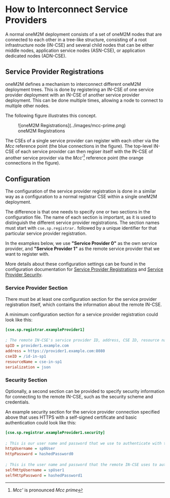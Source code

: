 # How to Interconnect Service Providers

A normal oneM2M deployment consists of a set of oneM2M nodes that are connected to each other in a tree-like structure, consisting of a root infrastructure node (IN-CSE) and several child nodes that can be either middle nodes, application service nodes (ASN-CSE), or application dedicated nodes (ADN-CSE).


## Service Provider Registrations

oneM2M defines a mechanism to interconnect different oneM2M deployment trees. This is done by registering an IN-CSE of one service provider deployment with an IN-CSE of another service provider deployment. This can be done multiple times, allowing a node to connect to multiple other nodes.

The following figure illustrates this concept.

<figure markdown="1">
![oneM2M Registrations](../images/mcc-prime.png)
<figcaption>oneM2M Registrations</figcaption>
</figure>

The CSEs of a single service provider can register with each other via the *Mcc* reference point (the blue connections in the figure). The top-level IN-CSE of each service provider can then regiser itself with the IN-CSE of another service provider via the *Mcc'*[^1] reference point (the orange connections in the figure).

[^1]: *Mcc'* is pronounced *Mcc prime*


## Configuration

The configuration of the service provider registration is done in a similar way as a configuration to a normal registrar CSE within a single oneM2M deployment. 

The difference is that one needs to specify one or two sections in the configuration file. The name of each section is important, as it is used to distinguish the different service provider registrations. The section names must start with `cse.sp.registrar.` followed by a unique identifier for that particular service provider registration.

In the exampkes below, we use **"Service Provider 0"** as the own service provider, and **"Service Provider 1"** as the remote service provider that we want to register with. 

More details about these configuration settings can be found in the configuration documentation for [Service Provider Registrations](../setup/Configuration-cse.md#service-provider-registrations) and [Service Provider Security](../setup/Configuration-cse.md#service-provider-security-settings).


### Service Provider Section

There must be at least one configuration section for the service provider registration itself, which contains the information about the remote IN-CSE. 

A minimum configuration section for a service provider registration could look like this:

```ini title="Example Service Provider Registration Configuration"
[cse.sp.registrar.exampleProvider1]

; The remote IN-CSE's service provider ID, address, CSE ID, resource name and serialization format
spID = provider1.example.com
address = https://provider1.example.com:8080
cseID = /id-in-sp1
resourceName = cse-in-sp1
serialization = json
```

### Security Section

Optionally, a second section can be provided to specify security information for connecting to the remote IN-CSE, such as the security scheme and credentials.

An example security section for the service provider connection specified above that uses HTTPS with a self-signed certificate and basic authentication
could look like this:

```ini title="Example Service Provider Security Configuration"
[cse.sp.registrar.exampleProvider1.security]

; This is our user name and password that we use to authenticate with the remote IN-CSE
httpUsername = sp0User
httpPassword = hashedPassword0

; This is the user name and password that the remote IN-CSE uses to authenticate with us
selfHttpUsername = spUser1
selfHttpPassword = hashedPassword1
```


